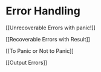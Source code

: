 # Error Handling

[[Unrecoverable Errors with panic!]]

[[Recoverable Errors with Result]]

[[To Panic or Not to Panic]]

[[Output Errors]]